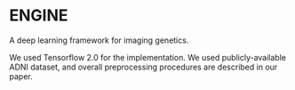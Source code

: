 # ENGINE
A deep learning framework for imaging genetics.

We used Tensorflow 2.0 for the implementation.
We used publicly-available  ADNI dataset, and overall preprocessing procedures are described in our paper.
